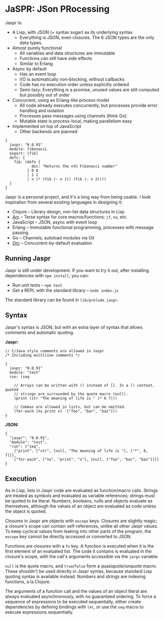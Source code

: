 
 JaSPR: JSon PRocessing
========================

Jaspr is:

* A Lisp, with JSON (+ syntax sugar) as its underlying syntax
  * Everything is JSON, even closures. The 6 JSON types are the only data types.
* Almost purely functional
  * All variables and data structures are immutable
  * Functions can still have side effects
  * Similar to Erlang
* Async by default
  * Has an event loop
  * I/O is automatically non-blocking, without callbacks
  * Code has no execution order unless explicitly ordered
  * Semi-lazy: Everything is a promise, unused values are still computed but possibly out of order
* Concurrent, using an Erlang-like process model
  * All code already executes concurrently, but processes provide error handling and isolation
  * Processes pass messages using channels (think Go)
  * Mutable state is process-local, making parallelism easy
* Implemented on top of JavaScript
  * Other backends are planned

```jaspr
{
  jaspr: "0.0.91"
  module: fibonacci
  export: [fib]
  defs: {
    fib: (defn {
            doc: "Returns the nth Fibonacci number"
          } 0 0
          | 1 1
          | n (* (fib (- n 1)) (fib (- n 2))))
  }
}
```

Jaspr is a personal project, and it's a long way from being usable. I took
inspiration from several existing languages in designing it:

* Clojure – Library design, non-list data structures in Lisp
* [Arc][arc] – Terse syntax for core macros/functions: `if`, `no`, etc.
* JavaScript – JSON, async with event loop
* Erlang – Immutable functional programming, processes with message passing
* Go – Channels, autoload modules via Git
* [Orc][orc] – Concurrent-by-default evaluation

[arc]: http://www.paulgraham.com/arc.html
[orc]: http://orc.csres.utexas.edu/

## Running Jaspr

Jaspr is still under development. If you want to try it out, after installing
dependencies with `npm install`, you can:

* Run unit tests – `npm test`
* Get a REPL with the standard library – `node index.js`

The standard library can be found in `lib/prelude.jaspr`.

## Syntax

Jaspr's syntax is JSON, but with an extra layer of syntax that allows comments
and automatic quoting. 

**Jaspr:**

    // C/Java style comments are allowed in Jaspr
    /* Including multiline comments */

    {
      jaspr: "0.0.91"
      module: "test"
      run: (seq

        // Arrays can be written with () instead of []. In a () context, quoted
        // strings are surrounded by the quote macro (null).
        (print (str "The meaning of life is " (* 6 7)))

        // Commas are allowed in lists, but can be omitted.
        (for-each (λx print x) '["foo", "bar", "baz"]))
    }

**JSON:**

    {
      "jaspr": "0.0.91",
      "module": "test",
      "run": ["seq",
        ["print", ["str", [null, "The meaning of life is "], ["*", 6, 7]]],
        ["for-each", ["λx", "print", "x"], [null, ["foo", "bar", "baz"]]]]
    }

## Execution

As in Lisp, lists in Jaspr code are evaluated as function/macro calls. Strings
are treated as symbols and evaluated as variable references; strings must be
quoted to be literal. Numbers, booleans, nulls and objects evaluate as
themselves, although the values of an object are evaluated as code unless the
object is quoted.

Closures in Jaspr are objects with `⚙scope` keys. Closures are slightly magic;
a closure's scope can contain self-references, unlike all other Jaspr values.
To keep cyclical values from leaking into other parts of the program, the
`⚙scope` key cannot be directly accessed or converted to JSON.

Functions are closures with a `fn` key. A function is executed when it is the
first element of an evaluated list. The code it contains is evaluated in the
closure's scope, with the call's arguments accessible via the `◊args` variable.

`null` is the quote macro, and `true`/`false` form a quasiquote/unquote macro.
These shouldn't be used directly in Jaspr syntax, because standard Lisp quoting
syntax is available instead. Numbers and strings are indexing functions, a la
Clojure.

The arguments of a function call and the values of an object literal are always
evaluated asynchronously, with no guaranteed ordering. To force a sequence of
expressions to be executed sequentially, either create dependencies by defining
bindings with `let`, or use the `seq` macro to execute expressions sequentially.
